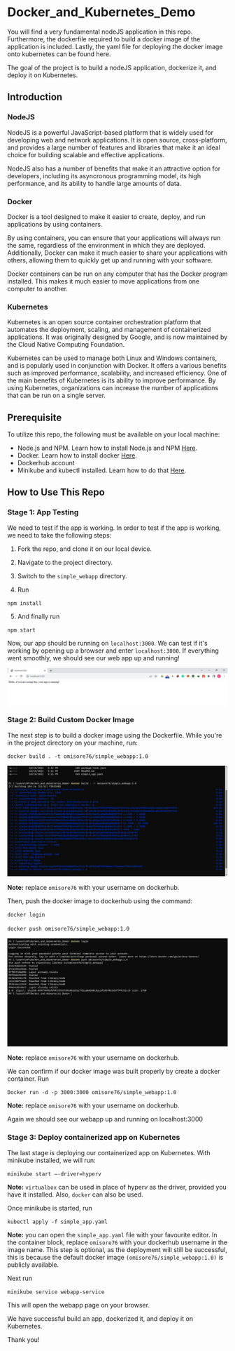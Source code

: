 # Docker_and_Kubernetes_Demo

You will find a very fundamental nodeJS application in this repo. Furthermore, the dockerfile required to build a docker image of the application is included. Lastly, the yaml file for deploying the docker image onto kubernetes can be found here.

The goal of the project is to build a nodeJS application, dockerize it, and deploy it on Kubernetes.

## Introduction 

### NodeJS

NodeJS is a powerful JavaScript-based platform that is widely used for developing web and network applications. It is open source, cross-platform, and provides a large number of features and libraries that make it an ideal choice for building scalable and effective applications. 

NodeJS also has a number of benefits that make it an attractive option for developers, including its asyncronous programming model, its high performance, and its ability to handle large amounts of data.

### Docker 

Docker is a tool designed to make it easier to create, deploy, and run applications by using containers. 

By using containers, you can ensure that your applications will always run the same, regardless of the environment in which they are deployed. Additionally, Docker can make it much easier to share your applications with others, allowing them to quickly get up and running with your software.

Docker containers can be run on any computer that has the Docker program installed. This makes it much easier to move applications from one computer to another. 

### Kubernetes

Kubernetes is an open source container orchestration platform that automates the deployment, scaling, and management of containerized applications. It was originally designed by Google, and is now maintained by the Cloud Native Computing Foundation. 

Kubernetes can be used to manage both Linux and Windows containers, and is popularly used in conjunction with Docker. It offers a various benefits such as improved performance, scalability, and increased efficiency. One of the main benefits of Kubernetes is its ability to improve performance. By using Kubernetes, organizations can increase the number of applications that can be run on a single server. 

## Prerequisite

To utilize this repo, the following must be available on your local machine:

* Node.js and NPM. Learn how to install Node.js and NPM [Here](https://nodejs.org/en/download/). 
* Docker. Learn how to install docker [Here](https://docs.docker.com/desktop/install/windows-install/). 
* Dockerhub account
* Minikube and kubectl installed. Learn how to do that [Here](https://minikube.sigs.k8s.io/docs/start/).

## How to Use This Repo

### Stage 1: App Testing

We need to test if the app is working. In order to test if the app is working, we need to take the following steps: 

1) Fork the repo, and clone it on our local device. 

2) Navigate to the project directory. 

3) Switch to the `simple_webapp` directory. 

4) Run
```
npm install 
```
5) And finally run 
```
npm start
```
Now, our app should be running on `localhost:3000`. We can test if it's working by opening up a browser and enter `localhost:3000`. If everything went smoothly, we should see our web app up and running!

![Image!](Images/image_001.png)

### Stage 2: Build Custom Docker Image

The next step is to build a docker image using the Dockerfile. While you're in the project directory on your machine, run: 

```
docker build . -t omisore76/simple_webapp:1.0
```
![Image!](Images/image_002.png)

**Note:** replace `omisore76` with your username on dockerhub.

Then, push the docker image to dockerhub using the command:

```
docker login

docker push omisore76/simple_webapp:1.0
```
![Image!](Images/image_003.png)

**Note:** replace `omisore76` with your username on dockerhub.

We can confirm if our docker image was built properly by create a docker container. Run
```
Docker run -d -p 3000:3000 omisore76/simple_webapp:1.0
```
**Note:** replace `omisore76` with your username on dockerhub.

Again we should see our webapp up and running on localhost:3000

### Stage 3: Deploy containerized app on Kubernetes

The last stage is deploying our containerized app on Kubernetes. With minikube installed, we will run:
```
minikube start –-driver=hyperv
```
**Note:** `virtualbox` can be used in place of hyperv as the driver, provided you have it installed. Also, `docker` can also be used.

Once minikube is started, run
```
kubectl apply -f simple_app.yaml
```
**Note:** you can open the `simple_app.yaml` file with your favourite editor. In the container block, replace `omisore76` with your dockerhub username in the image name. This step is optional, as the deployment will still be successful, this is because the default docker image `(omisore76/simple_webapp:1.0)` is publicly available.

Next run
```
minikube service webapp-service
```
This will open the webapp page on your browser.


We have successful build an app, dockerized it, and deploy it on Kubernetes.

Thank you!
